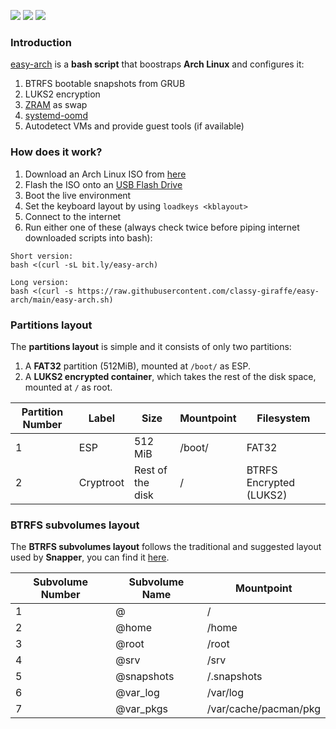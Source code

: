 ![](https://img.shields.io/github/license/classy-giraffe/easy-arch?label=License)
![](https://img.shields.io/github/stars/classy-giraffe/easy-arch?label=Stars)
![](https://img.shields.io/github/forks/classy-giraffe/easy-arch?label=Forks)

### Introduction
[easy-arch](https://github.com/classy-giraffe/easy-arch) is a **bash script** that boostraps **Arch Linux** and configures it:
1. BTRFS bootable snapshots from GRUB
2. LUKS2 encryption
3. [ZRAM](https://fedoraproject.org/wiki/Changes/SwapOnZRAM) as swap
4. [systemd-oomd](https://fedoraproject.org/wiki/Changes/EnableSystemdOomd)
5. Autodetect VMs and provide guest tools (if available)

### How does it work?
1. Download an Arch Linux ISO from [here](https://archlinux.org/download/)
2. Flash the ISO onto an [USB Flash Drive](https://wiki.archlinux.org/index.php/USB_flash_installation_medium)
3. Boot the live environment
4. Set the keyboard layout by using `loadkeys <kblayout>`
5. Connect to the internet
6. Run either one of these (always check twice before piping internet downloaded scripts into bash):
```
Short version:
bash <(curl -sL bit.ly/easy-arch)
```
```
Long version:
bash <(curl -s https://raw.githubusercontent.com/classy-giraffe/easy-arch/main/easy-arch.sh)
```

### Partitions layout 

The **partitions layout** is simple and it consists of only two partitions:
1. A **FAT32** partition (512MiB), mounted at `/boot/` as ESP.
2. A **LUKS2 encrypted container**, which takes the rest of the disk space, mounted at `/` as root.

| Partition Number | Label     | Size              | Mountpoint     | Filesystem              |
|------------------|-----------|-------------------|----------------|-------------------------|
| 1                | ESP       | 512 MiB           | /boot/         | FAT32                   |
| 2                | Cryptroot | Rest of the disk  | /              | BTRFS Encrypted (LUKS2) |

### BTRFS subvolumes layout

The **BTRFS subvolumes layout** follows the traditional and suggested layout used by **Snapper**, you can find it [here](https://wiki.archlinux.org/index.php/Snapper#Suggested_filesystem_layout).

| Subvolume Number | Subvolume Name | Mountpoint                    |
|------------------|----------------|-------------------------------|
| 1                | @              | /                             |
| 2                | @home          | /home                         |
| 3                | @root          | /root                         |
| 4                | @srv           | /srv                          |
| 5                | @snapshots     | /.snapshots                   |
| 6                | @var_log       | /var/log                      |
| 7                | @var_pkgs      | /var/cache/pacman/pkg         |
